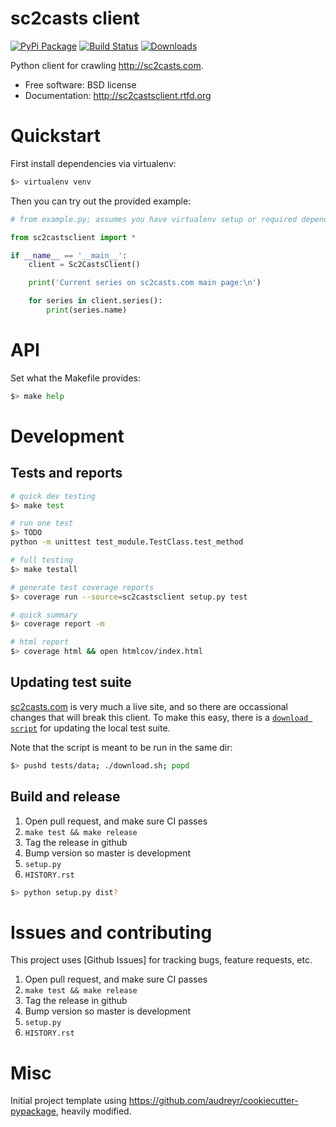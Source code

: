 # sc2casts client

[![PyPi Package](https://badge.fury.io/py/sc2castsclient.png)](http://badge.fury.io/py/sc2castsclient)
[![Build Status](https://travis-ci.org/thmttch/sc2castsclient.png?branch=master)](https://travis-ci.org/thmttch/sc2castsclient)
[![Downloads](https://pypip.in/d/sc2castsclient/badge.png)](https://crate.io/packages/sc2castsclient?version=latest)

Python client for crawling <http://sc2casts.com>.

* Free software: BSD license
* Documentation: http://sc2castsclient.rtfd.org

# Quickstart

First install dependencies via virtualenv:

```bash
$> virtualenv venv
```

Then you can try out the provided example:

```python
# from example.py; assumes you have virtualenv setup or required dependencies installed

from sc2castsclient import *

if __name__ == '__main__':
    client = Sc2CastsClient()

    print('Current series on sc2casts.com main page:\n')

    for series in client.series():
        print(series.name)
```

# API

Set what the Makefile provides:

```bash
$> make help
```

# Development

## Tests and reports

```bash
# quick dev testing
$> make test

# run one test
$> TODO
python -m unittest test_module.TestClass.test_method

# full testing
$> make testall

# generate test coverage reports
$> coverage run --source=sc2castsclient setup.py test

# quick summary
$> coverage report -m

# html report
$> coverage html && open htmlcov/index.html
```

## Updating test suite

[sc2casts.com](https://sc2casts.com) is very much a live site, and so there are
occassional changes that will break this client. To make this easy, there is a
[`download script`](tests/data/download.sh) for updating the local test suite.

Note that the script is meant to be run in the same dir:

```bash
$> pushd tests/data; ./download.sh; popd
```

## Build and release

1. Open pull request, and make sure CI passes
1. `make test && make release`
1. Tag the release in github
1. Bump version so master is development
  1. `setup.py`
  1. `HISTORY.rst`

```bash
$> python setup.py dist?
```

# Issues and contributing

This project uses [Github Issues] for tracking bugs, feature requests, etc.

1. Open pull request, and make sure CI passes
1. `make test && make release`
1. Tag the release in github
1. Bump version so master is development
  1. `setup.py`
  1. `HISTORY.rst`

# Misc

Initial project template using
<https://github.com/audreyr/cookiecutter-pypackage>, heavily modified.
